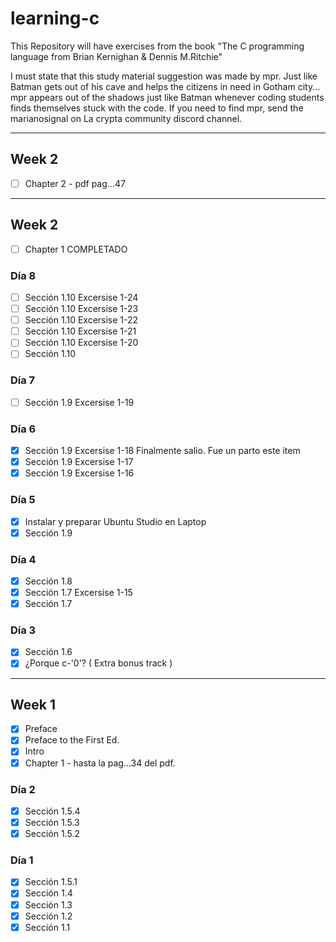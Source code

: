 # learning-c

This Repository will have exercises from the book "The C programming language from Brian Kernighan &amp; Dennis M.Ritchie"

I must state that this study material suggestion was made by mpr. Just like Batman gets out of his cave and helps the citizens in need in Gotham city... mpr appears out of the shadows just like Batman whenever coding students finds themselves stuck with the code. If you need to find mpr, send the marianosignal on La crypta community discord channel.

---

## Week 2

- [ ] Chapter 2 - pdf pag...47

---

## Week 2

- [ ] Chapter 1 COMPLETADO

### Día 8

- [ ] Sección 1.10 Excersise 1-24
- [ ] Sección 1.10 Excersise 1-23
- [ ] Sección 1.10 Excersise 1-22
- [ ] Sección 1.10 Excersise 1-21
- [ ] Sección 1.10 Excersise 1-20
- [ ] Sección 1.10

### Día 7

- [ ] Sección 1.9 Excersise 1-19

### Día 6

- [x] Sección 1.9 Excersise 1-18 Finalmente salio. Fue un parto este item
- [x] Sección 1.9 Excersise 1-17
- [x] Sección 1.9 Excersise 1-16

### Día 5

- [x] Instalar y preparar Ubuntu Studio en Laptop
- [x] Sección 1.9

### Día 4

- [x] Sección 1.8
- [x] Sección 1.7 Excersise 1-15
- [x] Sección 1.7

### Día 3

- [x] Sección 1.6
- [x] ¿Porque c-'0'? ( Extra bonus track )

---

## Week 1

- [x] Preface
- [x] Preface to the First Ed.
- [x] Intro
- [x] Chapter 1 - hasta la pag...34 del pdf.

### Día 2

- [x] Sección 1.5.4
- [x] Sección 1.5.3
- [x] Sección 1.5.2

### Día 1

- [x] Sección 1.5.1
- [x] Sección 1.4
- [x] Sección 1.3
- [x] Sección 1.2
- [x] Sección 1.1
